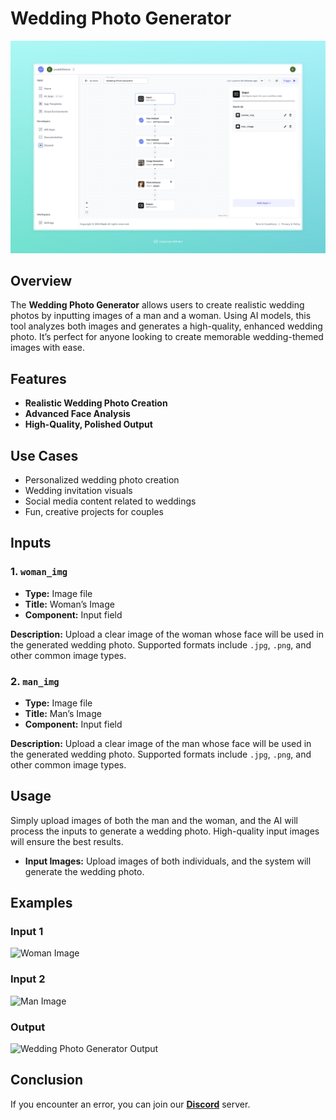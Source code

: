 # Wedding Photo Generator

<img src="images/wedding-photo-generator-full.jpeg" alt="Wedding Photo Generator"/>

## Overview
The **Wedding Photo Generator** allows users to create realistic wedding photos by inputting images of a man and a woman. Using AI models, this tool analyzes both images and generates a high-quality, enhanced wedding photo. It’s perfect for anyone looking to create memorable wedding-themed images with ease.

## Features
- **Realistic Wedding Photo Creation**
- **Advanced Face Analysis**
- **High-Quality, Polished Output**

## Use Cases
- Personalized wedding photo creation
- Wedding invitation visuals
- Social media content related to weddings
- Fun, creative projects for couples

## Inputs

### 1. `woman_img`
- **Type:** Image file
- **Title:** Woman’s Image
- **Component:** Input field

**Description:** Upload a clear image of the woman whose face will be used in the generated wedding photo. Supported formats include `.jpg`, `.png`, and other common image types.

### 2. `man_img`
- **Type:** Image file
- **Title:** Man’s Image
- **Component:** Input field

**Description:** Upload a clear image of the man whose face will be used in the generated wedding photo. Supported formats include `.jpg`, `.png`, and other common image types.

## Usage

Simply upload images of both the man and the woman, and the AI will process the inputs to generate a wedding photo. High-quality input images will ensure the best results.

- **Input Images:** Upload images of both individuals, and the system will generate the wedding photo.

## Examples

### Input 1

<img src="https://storage.googleapis.com/magicpoint/models/women.png" alt="Woman Image" width="300">

### Input 2

<img src="https://storage.googleapis.com/magicpoint/models/man.png" alt="Man Image" width="300">

### Output

<img src="https://storage.googleapis.com/magicpoint/github-outputs/wedding-github-outputs.webp" alt="Wedding Photo Generator Output" width="300">

## Conclusion

If you encounter an error, you can join our <b><a href="https://discord.com/invite/yzZD4ZxBPt" target="_blank">Discord</a></b> server.